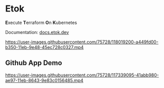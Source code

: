 # Etok

**E**xecute **T**erraform **O**n **K**ubernetes

Documentation: [docs.etok.dev](https://docs.etok.dev/)

https://user-images.githubusercontent.com/75728/118019200-a449fd00-b350-11eb-9e48-45ec728c0327.mp4

## Github App Demo

https://user-images.githubusercontent.com/75728/117339095-41abb980-ae97-11eb-8643-9e83c0156485.mp4
